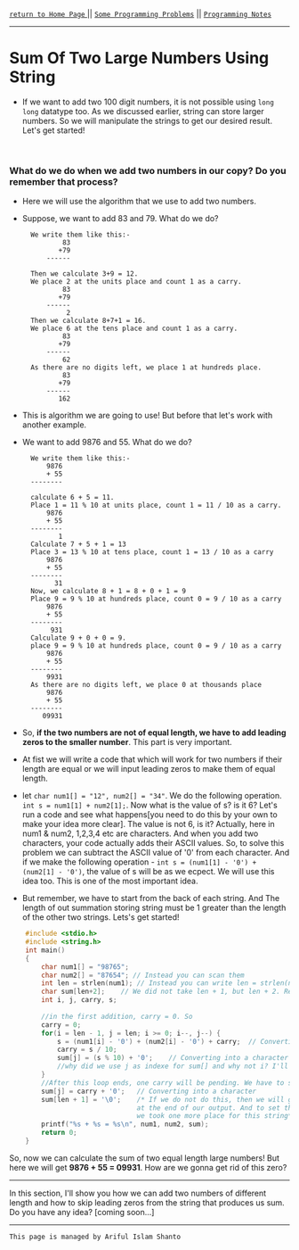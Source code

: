 [ `return to Home Page` ](https://shanto-swe029.github.io) || [`Some Programming Problems`](https://shanto-swe029.github.io/programmingproblems) || [`Programming Notes`](https://shanto-swe029.github.io/programmingnotes)

***

# Sum Of Two Large Numbers Using String

- If we want to add two 100 digit numbers, it is not possible using `long long` datatype too. As we discussed earlier, string can store larger numbers. So we will manipulate the strings to get our desired result. Let's get started!

<br>

### What do we do when we add two numbers in our copy? Do you remember that process?

- Here we will use the algorithm that we use to add two numbers.
- Suppose, we want to add 83 and 79. What do we do?
	
		We write them like this:-
				83
			   +79
			------
		
		Then we calculate 3+9 = 12.
		We place 2 at the units place and count 1 as a carry.
		        83
		       +79
			------
		         2
		Then we calculate 8+7+1 = 16.
		We place 6 at the tens place and count 1 as a carry.
		        83
		       +79
			------
		        62
		As there are no digits left, we place 1 at hundreds place.
				83
			   +79
			------
		       162
		
- This is algorithm we are going to use! But before that let's work with another example.
- We want to add 9876 and 55. What do we do?

		We write them like this:-
		    9876
			+ 55
		--------
		
		calculate 6 + 5 = 11.
		Place 1 = 11 % 10 at units place, count 1 = 11 / 10 as a carry.
		    9876
			+ 55
		--------
		       1
		Calculate 7 + 5 + 1 = 13
		Place 3 = 13 % 10 at tens place, count 1 = 13 / 10 as a carry
		    9876
			+ 55
		--------
		      31
		Now, we calculate 8 + 1 = 8 + 0 + 1 = 9
		Place 9 = 9 % 10 at hundreds place, count 0 = 9 / 10 as a carry
		    9876
			+ 55
		--------
		     931
		Calculate 9 + 0 + 0 = 9.
		place 9 = 9 % 10 at hundreds place, count 0 = 9 / 10 as a carry
		    9876
			+ 55
		--------
		    9931
		As there are no digits left, we place 0 at thousands place
		    9876
			+ 55
		--------
		   09931

- So, **if the two numbers are not of equal length, we have to add leading zeros to the smaller number**. This part is very important.
- At fist we will write a code that which will work for two numbers if their length are equal or we will input leading zeros to make them of equal length.
- let `char num1[] = "12", num2[] = "34"`. We do the following operation. `int s = num1[1] + num2[1];`. Now what is the value of s? is it 6? Let's run a code and see what happens[you need to do this by your own to make your idea more clear]. The value is not 6, is it? Actually, here in num1 & num2, 1,2,3,4 etc are characters. And when you add two characters, your code actually adds their ASCII values. So, to solve this problem we can subtract the ASCII value of '0'  from each character. And if we make the following operation - `int s = (num1[1] - '0') + (num2[1] - '0')`, the value of s will be as we ecpect. We will use this idea too. This is one of the most important idea.

- But remember, we have to start from the back of each string. And The length of out summation storing string must be 1 greater than the length of the other two strings. Lets's get started!

```c
    #include <stdio.h>
    #include <string.h>
    int main()
    {
        char num1[] = "98765";
        char num2[] = "87654"; // Instead you can scan them
        int len = strlen(num1); // Instead you can write len = strlen(num2)
        char sum[len+2];    // We did not take len + 1, but len + 2. Reason will bw explained later.
        int i, j, carry, s;
        
        //in the first addition, carry = 0. So
        carry = 0;
        for(i = len - 1, j = len; i >= 0; i--, j--) {
            s = (num1[i] - '0') + (num2[i] - '0') + carry;  // Converting to numbers
            carry = s / 10;
            sum[j] = (s % 10) + '0';    // Converting into a character
            //why did we use j as indexe for sum[] and why not i? I'll leave it to you.
        }
        //After this loop ends, one carry will be pending. We have to store it into the sum[] string
        sum[j] = carry + '0';   // Converting into a character
        sum[len + 1] = '\0';    /* If we do not do this, then we will get garbage values 
                                at the end of our output. And to set this NULL character,
                                we took one more place for this string*/
        printf("%s + %s = %s\n", num1, num2, sum);
        return 0;
    }
```

So, now we can calculate the sum of two equal length large numbers! But here we will get **9876 + 55 = 09931**. How are we gonna get rid of this zero?

***

In this section, I'll show you how we can add two numbers of different length and how to skip leading zeros from the string that produces us sum. Do you have any idea?
[coming soon...]

***

`This page is managed by Ariful Islam Shanto`












